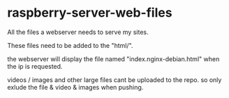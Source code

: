 # raspberry-server-web-files
All the files a webserver needs to serve my sites.

These files need to be added to the "html/". 

the webserver will display the file named "index.nginx-debian.html" when the ip is requested.

videos / images and other large files cant be uploaded to the repo.
so only exlude the file & video & images when pushing.
